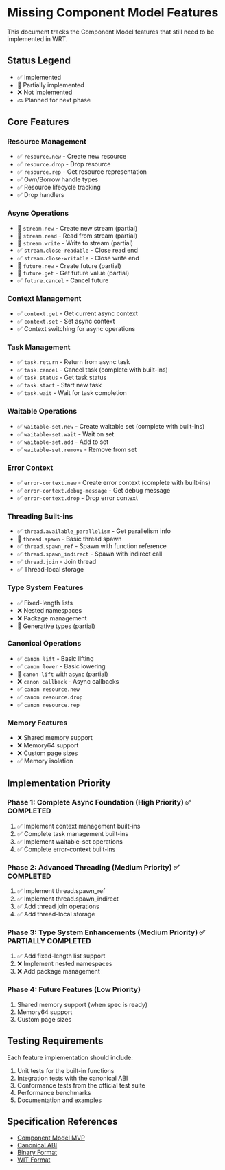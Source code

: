 # Missing Component Model Features

This document tracks the Component Model features that still need to be implemented in WRT.

## Status Legend
- ✅ Implemented
- 🚧 Partially implemented
- ❌ Not implemented
- 🔜 Planned for next phase

## Core Features

### Resource Management
- ✅ `resource.new` - Create new resource
- ✅ `resource.drop` - Drop resource
- ✅ `resource.rep` - Get resource representation
- ✅ Own/Borrow handle types
- ✅ Resource lifecycle tracking
- ✅ Drop handlers

### Async Operations
- 🚧 `stream.new` - Create new stream (partial)
- 🚧 `stream.read` - Read from stream (partial)
- 🚧 `stream.write` - Write to stream (partial)
- ✅ `stream.close-readable` - Close read end
- ✅ `stream.close-writable` - Close write end
- 🚧 `future.new` - Create future (partial)
- 🚧 `future.get` - Get future value (partial)
- ✅ `future.cancel` - Cancel future

### Context Management
- ✅ `context.get` - Get current async context
- ✅ `context.set` - Set async context
- ✅ Context switching for async operations

### Task Management
- ✅ `task.return` - Return from async task
- ✅ `task.cancel` - Cancel task (complete with built-ins)
- ✅ `task.status` - Get task status
- ✅ `task.start` - Start new task
- ✅ `task.wait` - Wait for task completion

### Waitable Operations
- ✅ `waitable-set.new` - Create waitable set (complete with built-ins)
- ✅ `waitable-set.wait` - Wait on set
- ✅ `waitable-set.add` - Add to set
- ✅ `waitable-set.remove` - Remove from set

### Error Context
- ✅ `error-context.new` - Create error context (complete with built-ins)
- ✅ `error-context.debug-message` - Get debug message
- ✅ `error-context.drop` - Drop error context

### Threading Built-ins
- ✅ `thread.available_parallelism` - Get parallelism info
- 🚧 `thread.spawn` - Basic thread spawn
- ✅ `thread.spawn_ref` - Spawn with function reference
- ✅ `thread.spawn_indirect` - Spawn with indirect call
- ✅ `thread.join` - Join thread
- ✅ Thread-local storage

### Type System Features
- ✅ Fixed-length lists
- ❌ Nested namespaces
- ❌ Package management
- 🚧 Generative types (partial)

### Canonical Operations
- ✅ `canon lift` - Basic lifting
- ✅ `canon lower` - Basic lowering
- 🚧 `canon lift` with `async` (partial)
- ❌ `canon callback` - Async callbacks
- ✅ `canon resource.new`
- ✅ `canon resource.drop`
- ✅ `canon resource.rep`

### Memory Features
- ❌ Shared memory support
- ❌ Memory64 support
- ❌ Custom page sizes
- ✅ Memory isolation

## Implementation Priority

### Phase 1: Complete Async Foundation (High Priority) ✅ COMPLETED
1. ✅ Implement context management built-ins
2. ✅ Complete task management built-ins
3. ✅ Implement waitable-set operations
4. ✅ Complete error-context built-ins

### Phase 2: Advanced Threading (Medium Priority) ✅ COMPLETED
1. ✅ Implement thread.spawn_ref
2. ✅ Implement thread.spawn_indirect
3. ✅ Add thread join operations
4. ✅ Add thread-local storage

### Phase 3: Type System Enhancements (Medium Priority) ✅ PARTIALLY COMPLETED
1. ✅ Add fixed-length list support
2. ❌ Implement nested namespaces
3. ❌ Add package management

### Phase 4: Future Features (Low Priority)
1. Shared memory support (when spec is ready)
2. Memory64 support
3. Custom page sizes

## Testing Requirements

Each feature implementation should include:
1. Unit tests for the built-in functions
2. Integration tests with the canonical ABI
3. Conformance tests from the official test suite
4. Performance benchmarks
5. Documentation and examples

## Specification References

- [Component Model MVP](https://github.com/WebAssembly/component-model/blob/main/design/mvp/Explainer.md)
- [Canonical ABI](https://github.com/WebAssembly/component-model/blob/main/design/mvp/CanonicalABI.md)
- [Binary Format](https://github.com/WebAssembly/component-model/blob/main/design/mvp/Binary.md)
- [WIT Format](https://github.com/WebAssembly/component-model/blob/main/design/mvp/WIT.md)